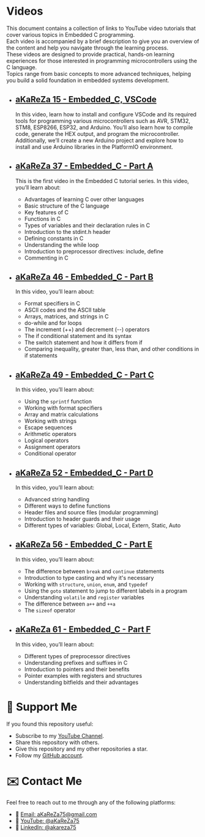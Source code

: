 # Videos
This document contains a collection of links to YouTube video tutorials that cover various topics in Embedded C programming.    
Each video is accompanied by a brief description to give you an overview of the content and help you navigate through the learning process.    
These videos are designed to provide practical, hands-on learning experiences for those interested in programming microcontrollers using the C language.    
Topics range from basic concepts to more advanced techniques, helping you build a solid foundation in embedded systems development.

- [aKaReZa 15 - Embedded_C, VSCode](https://youtu.be/pgIYUdyb7S8)  
  ---  
  In this video, learn how to install and configure VSCode and its required tools for programming various microcontrollers such as AVR, STM32, STM8, ESP8266, ESP32, and Arduino. You’ll also learn how to compile code, generate the HEX output, and program the microcontroller. Additionally, we’ll create a new Arduino project and explore how to install and use Arduino libraries in the PlatformIO environment.

- [aKaReZa 37 - Embedded_C - Part A](https://youtu.be/O0GhZzvmRa0)  
  ---  
  This is the first video in the Embedded C tutorial series. In this video, you’ll learn about:  
  - Advantages of learning C over other languages  
  - Basic structure of the C language  
  - Key features of C  
  - Functions in C  
  - Types of variables and their declaration rules in C  
  - Introduction to the stdint.h header  
  - Defining constants in C  
  - Understanding the while loop  
  - Introduction to preprocessor directives: include, define  
  - Commenting in C  

- [aKaReZa 46 - Embedded_C - Part B](https://youtu.be/2EDKP_W_4Zc)  
  ---  
  In this video, you’ll learn about:  
  - Format specifiers in C  
  - ASCII codes and the ASCII table  
  - Arrays, matrices, and strings in C  
  - do-while and for loops  
  - The increment (++) and decrement (--) operators  
  - The if conditional statement and its syntax  
  - The switch statement and how it differs from if  
  - Comparing inequality, greater than, less than, and other conditions in if statements  

- [aKaReZa 49 - Embedded_C - Part C](https://youtu.be/5tlieeXvTMY)  
  ---  
  In this video, you’ll learn about:  
  - Using the `sprintf` function  
  - Working with format specifiers  
  - Array and matrix calculations  
  - Working with strings  
  - Escape sequences  
  - Arithmetic operators  
  - Logical operators  
  - Assignment operators  
  - Conditional operator  

- [aKaReZa 52 - Embedded_C - Part D](https://youtu.be/a7NB3CK2SJs)  
  ---  
  In this video, you’ll learn about:  
  - Advanced string handling  
  - Different ways to define functions  
  - Header files and source files (modular programming)  
  - Introduction to header guards and their usage  
  - Different types of variables: Global, Local, Extern, Static, Auto  

- [aKaReZa 56 - Embedded_C - Part E](https://youtu.be/1c4Gjq5hifw)  
  ---  
  In this video, you’ll learn about:  
  - The difference between `break` and `continue` statements  
  - Introduction to type casting and why it's necessary  
  - Working with `structure`, `union`, `enum`, and `typedef`  
  - Using the `goto` statement to jump to different labels in a program  
  - Understanding `volatile` and `register` variables  
  - The difference between `a++` and `++a`  
  - The `sizeof` operator  

- [aKaReZa 61 - Embedded_C - Part F](https://youtu.be/PXjPgKfcBfs)  
  ---  
  In this video, you’ll learn about:  
  - Different types of preprocessor directives  
  - Understanding prefixes and suffixes in C  
  - Introduction to pointers and their benefits  
  - Pointer examples with registers and structures  
  - Understanding bitfields and their advantages  

# 🌟 Support Me
If you found this repository useful:
- Subscribe to my [YouTube Channel](https://www.youtube.com/@aKaReZa75).
- Share this repository with others.
- Give this repository and my other repositories a star.
- Follow my [GitHub account](https://github.com/aKaReZa75).

# ✉️ Contact Me
Feel free to reach out to me through any of the following platforms:
- 📧 [Email: aKaReZa75@gmail.com](mailto:aKaReZa75@gmail.com)
- 🎥 [YouTube: @aKaReZa75](https://www.youtube.com/@aKaReZa75)
- 💼 [LinkedIn: @akareza75](https://www.linkedin.com/in/akareza75)